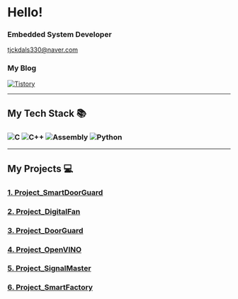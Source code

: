 <h1>Hello!</h1>

### Embedded System Developer  
tjckdals330@naver.com  

### My Blog  
[![Tistory](https://img.shields.io/badge/Tistory-FF9800?style=flat-square&logo=Web&logoColor=white)](https://maksimcoding.tistory.com/)  

---

## My Tech Stack 📚  
### ![C](https://img.shields.io/badge/C-A8B9CC?style=flat-square&logo=C&logoColor=white) ![C++](https://img.shields.io/badge/C++-00599C?style=flat-square&logo=C%2B%2B&logoColor=white) ![Assembly](https://img.shields.io/badge/Assembly-525252?style=flat-square&logo=AssemblyScript&logoColor=white) ![Python](https://img.shields.io/badge/Python-3776AB?style=flat-square&logo=Python&logoColor=white)  

---

## My Projects 💻  

### [1. Project_SmartDoorGuard](https://github.com/opmaksim/Project_SmartDoorLock) 
### [2. Project_DigitalFan](https://github.com/opmaksim/Project_DigitalFan)
### [3. Project_DoorGuard](https://github.com/opmaksim/Project_DoorGuard)
### [4. Project_OpenVINO](https://github.com/opmaksim/Project_OpenVINO)
### [5. Project_SignalMaster](https://github.com/opmaksim/Project_SignalMaster)
### [6. Project_SmartFactory](https://github.com/opmaksim/Project_SmartFactory)
